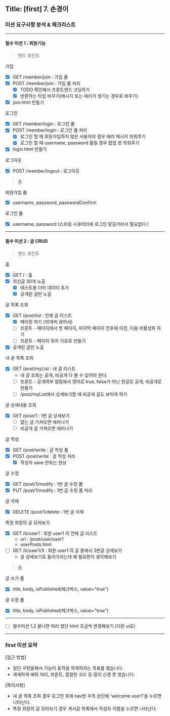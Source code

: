 ## Title: [first] 7. 손경이

### 미션 요구사항 분석 & 체크리스트

***

#### 필수 미션 1 : 회원기능

> 엔드 포인트

가입

- [X] GET /member/join : 가입 폼
- [X] POST /member/join : 가입 폼 처리
    - [X] TODO 확인해서 프론트엔드 코딩하기
    - [X] 반환하는 타입 바꾸기(메시지 또는 에러가 생기는 경우로 바꾸기)
- [X] join.html 만들기

로그인

- [X] GET /member/login : 로그인 폼
- [X] POST /member/login : 로그인 폼 처리
    - [X] 로그인 할 때 회원가입하지 않은 사용자의 경우 에러 메시지 띄워주기
    - [X] 로그인 할 때 username, password 틀릴 경우 팝업 창 띄워주기
- [X] login.html 만들기

로그아웃

- [X] POST /member/logout : 로그아웃

> 폼

회원가입 폼

- [X] username, password, passwordConfirm

로그인 폼

- [X] username, password (스프링 시큐리티에 로그인 맡길거라서 필요없다.)

***

#### 필수 미션 2 : 글 CRUD

> 엔드 포인트

홈

- [X] GET / : 홈
- [X] 최신글 30개 노출
    - [X] 테스트용 더미 데이터 추가
    - [X] 공개된 글만 노출

글 목록 조회

- [X] GET /post/list : 전체 글 리스트
  - [X] 페이징 하기 (10개씩 끊어서)
  - [ ] 프론트 - 페이지에서 첫 페이지, 마지막 페이지 전후에 이전, 다음 비활성화 하기
  - [ ] 프론트 - 페이지 위치 가로로 만들기
- [X] 공개된 글만 노출

내 글 목록 조회

- [X] GET /post/myList : 내 글 리스트
  - 내 글 조회는 공개, 비공개 다 볼 수 있어야 한다.
  - [ ] 프론트 - 공개여부 컬럼에서 영어로 true, false가 아닌 한글로 공개, 비공개로 만들기
  - [ ] /post/myList에서 상세보기할 때 비공개 글도 보이게 하기

글 상세내용 조회

- [X] GET /post/1 : 1번 글 상세보기
    - [ ]  없는 글 가져오면 에러나기
    - [ ]  비공개 글 가져오면 에러나기

글 작성

- [X] GET /post/write : 글 작성 폼
- [X] POST /post/write : 글 작성 처리
    - [X] 작성자 save 안되는 현상

글 수정

- [X] GET /post/1/modify : 1번 글 수정 폼
- [X] PUT /post/1/modify : 1번 글 수정 폼 처리

글 삭제

- [X] DELETE /post/1/delete : 1번 글 삭제

특정 회원의 글 모아보기

- [X] GET /b/user1 : 회원 user1 의 전체 글 리스트
  - url : /post/user/user1
  - userPosts.html
- [ ] GET /b/user1/3 : 회원 user1 의 글 중에서 3번글 상세보기
  - 글 상세보기로 들어가지는데 왜 필요한지 생각해보기

> 폼

글 쓰기 폼

- [X] title, body, isPublished(체크박스, value="true")

글 수정 폼

- [X] title, body, isPublished(체크박스, value="true")

<hr>

- [ ] 필수미션 1,2 끝나면 따라 썼던 html 조금씩 변경해보기 (다른 ui로)

<hr>

### first 미션 요약

[접근 방법]
- 일단 구현을해서 기능이 동작을 하게하자는 목표를 했습니다.
- 세세하게 예외 처리, 프론트, 깔끔한 코드 등 많이 신경 못 썼습니다.

[특이사항]
- 내 글 목록 조회 경우 로그인 후에 nav방 우측 상단에 'welcome user1'을 누르면 나타난다.
- 특정 회원의 글 모아보기 경우 게시글 목록에서 작성자 이름을 누르면 나타난다.
